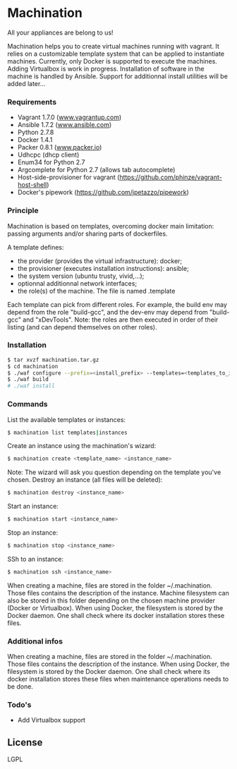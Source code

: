 # Machination
All your appliances are belong to us!

Machination helps you to create virtual machines running with vagrant.
It relies on a customizable template system that can be applied to instantiate machines.
Currently, only Docker is supported to execute the machines. Adding Virtualbox is work in progress.
Installation of software in the machine is handled by Ansible. Support for additionnal install utilities will be added later...

### Requirements
- Vagrant 1.7.0 (www.vagrantup.com)
- Ansible 1.7.2 (www.ansible.com)
- Python 2.7.8
- Docker 1.4.1
- Packer 0.8.1 (www.packer.io)
- Udhcpc (dhcp client)
- Enum34 for Python 2.7
- Argcomplete for Python 2.7 (allows tab autocomplete)
- Host-side-provisioner for vagrant (https://github.com/phinze/vagrant-host-shell)
- Docker's pipework (https://github.com/jpetazzo/pipework)

### Principle
Machination is based on templates, overcoming docker main limitation: passing arguments and/or sharing parts of dockerfiles.

A template defines:
- the provider (provides the virtual infrastructure): docker;
- the provisioner (executes installation instructions): ansible;
- the system version (ubuntu trusty, vivid,...);
- optionnal additionnal network interfaces;
- the role(s) of the machine.
The file is named <templateName>.template

Each template can pick from different roles.
For example, the build env may depend from the role "build-gcc", and the dev-env may depend from "build-gcc" and "xDevTools".
Note: the roles are then executed in order of their listing (and can depend themselves on other roles).

### Installation
```sh
$ tar xvzf machination.tar.gz
$ cd machination
$ ./waf configure --prefix=<install_prefix> --templates=<templates_to_install>
$ ./waf build
# ./waf install
```
### Commands
List the available templates or instances:
```sh
$ machination list templates|instances
```
Create an instance using the machination's wizard:
```sh
$ machination create <template_name> <instance_name>
```
Note: The wizard will ask you question depending on the template you've chosen.
Destroy an instance (all files will be deleted):
```sh
$ machination destroy <instance_name>
```
Start an instance:
```sh
$ machination start <instance_name>
```
Stop an instance:
```sh
$ machination stop <instance_name>
```
SSh to an instance:
```sh
$ machination ssh <instance_name>
```

When creating a machine, files are stored in the folder ~/.machination. Those files contains the description of the instance. Machine filesystem can also be
stored in this folder depending on the chosen machine provider (Docker or Virtualbox).
When using Docker, the filesystem is stored by the Docker daemon. One shall check where its docker installation stores these files.

### Additional infos
When creating a machine, files are stored in the folder ~/.machination. Those files contains the description of the instance.
When using Docker, the filesystem is stored by the Docker daemon. One shall check where its docker installation stores these files when maintenance operations needs to be done.

### Todo's
 - Add Virtualbox support

License
----
LGPL
